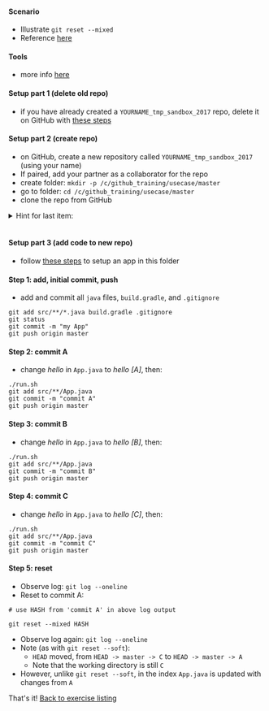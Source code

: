 
#### Scenario

* Illustrate `git reset --mixed`
* Reference [here](https://git-scm.com/book/en/v2/Git-Tools-Reset-Demystified)

#### Tools

* more info [here](./reference_doc/Tools.md)

#### Setup part 1 (delete old repo)

* if you have already created a `YOURNAME_tmp_sandbox_2017` repo, delete it on GitHub with [these steps](./reference_doc/DeleteRepo.md)

#### Setup part 2 (create repo)

* on GitHub, create a new repository called `YOURNAME_tmp_sandbox_2017` (using your name)
* If paired, add your partner as a collaborator for the repo
* create folder: `mkdir -p /c/github_training/usecase/master`
* go to folder: `cd /c/github_training/usecase/master`
* clone the repo from GitHub
<details><summary>Hint for last item:</summary>
<p><pre>
# REPO is a placeholder. Retrieve the value from the GitHub page for the repository
git clone REPO
</pre></p></details>
<br/>

#### Setup part 3 (add code to new repo)

* follow [these steps](./reference_doc/SetupApp.md) to setup an app in this folder

#### Step 1: add, initial commit, push

* add and commit all `java` files, `build.gradle`, and `.gitignore`
```
git add src/**/*.java build.gradle .gitignore
git status
git commit -m "my App"
git push origin master
```

#### Step 2: commit A

* change _hello_ in `App.java` to _hello [A]_, then:
```
./run.sh
git add src/**/App.java
git commit -m "commit A"
git push origin master
```

#### Step 3: commit B

* change _hello_ in `App.java` to _hello [B]_, then:
```
./run.sh
git add src/**/App.java
git commit -m "commit B"
git push origin master
```

#### Step 4: commit C

* change _hello_ in `App.java` to _hello [C]_, then:
```
./run.sh
git add src/**/App.java
git commit -m "commit C"
git push origin master
```

#### Step 5: reset

* Observe log: `git log --oneline`
* Reset to commit A:
```
# use HASH from 'commit A' in above log output

git reset --mixed HASH
```
* Observe log again: `git log --oneline`
* Note (as with `git reset --soft`):
    * `HEAD` moved, from `HEAD -> master -> C` to `HEAD -> master -> A`
    * Note that the working directory is still `C`
* However, unlike `git reset --soft`, in the index `App.java` is updated with changes from `A` 

That's it! [Back to exercise listing](./Exercises.md)
